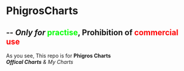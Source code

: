 # PhigrosCharts
--
*Only for* <span style="color:lime;">practise</span>, **Prohibition of** <span style="color:red;">commercial use</span>
--
As you see, This repo is for **Phigros Charts**<br>
***Offical Charts** & My Charts*

